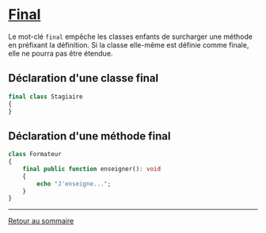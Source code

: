 # [Final](https://www.php.net/manual/fr/language.oop5.final.php)

Le mot-clé `final` empêche les classes enfants de surcharger une méthode en préfixant la définition. Si la classe elle-même est définie comme finale, elle ne pourra pas être étendue.

## Déclaration d'une classe final

```php
final class Stagiaire
{
}
```

## Déclaration d'une méthode final

```php
class Formateur
{
    final public function enseigner(): void
    {
        echo "J'enseigne...";
    }
}
```

----------

[Retour au sommaire](00_sommaire.md)
